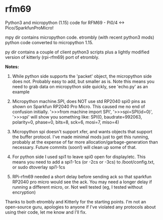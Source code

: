 # rfm69
Python3 and micropython (1.15) code for RFM69 - Pi0/4 &lt;-> Pico/SparkfunProMicro!

mpy dir contains micropython code. etrombly (with recent python3 mods) python code converted to micropython 1.15.

py dir contains a couple of client python3 scripts plus a lightly modified version of
kitterly (rpi-rfm69) port of etrombly. 

**Notes:**
1. While python side supports the 'packet' object, the micropython side does not. Probably easy to add, but smaller as is. Note this means you need to grab data on micropython side quickly, see 'echo.py' as an example

2. Micropython machine.SPI, does NOT use std RP2040 spi0 pins as shown on Sparkfun RP2040 Pro Micro. This caused me no end of confusion initially. '>>>from machine import SPI', '>>>spi=SPI(id=0)', '>>>spi' will show you something like: SPI(0, baudrate=992063, polarity=0, phase=0, bits=8, sck=6, mosi=7, miso=4)

3. Micropython spi doesn't support xfer, and wants objects that support the buffer protocol. I've made minimal mods just to get this running, probably at the expense of far more allocation/garbage-generation than necessary. Future commits (soon!) will clean up some of that. 
  
4. For python side I used spi1 to leave spi0 open for display/etc. This means you need to add a spi1-1cs (or -2cs or -3cs) to /boot/config.txt, or sudo dtoverlay spi1-1cs
  
5. RPi-rfm69 needed a short delay before sending ack so that sparkfun RP2040 pro micro would see the ack. You may need a longer delay if running a different micro, or. Not well tested (eg, I tested without encryption)
  
Thanks to both etrombly and Kitterly for the starting points. I'm not an open-source guru, apologies to anyone if I've violated any protocols about using their code, let me know and I'll fix.
  
 
